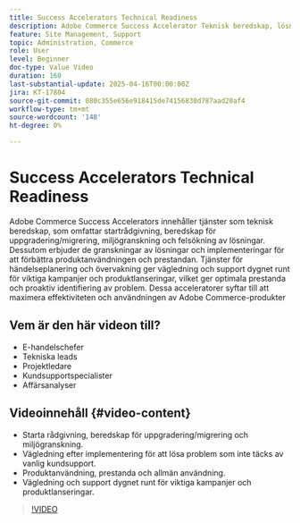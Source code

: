 ```yaml
---
title: Success Accelerators Technical Readiness
description: Adobe Commerce Success Accelerator Teknisk beredskap, lösningsgranskning, händelseplanering och dygnet runt-övervakning för optimala prestanda.
feature: Site Management, Support
topic: Administration, Commerce
role: User
level: Beginner
doc-type: Value Video
duration: 160
last-substantial-update: 2025-04-16T00:00:00Z
jira: KT-17804
source-git-commit: 080c355e656e918415de74156830d787aad20af4
workflow-type: tm+mt
source-wordcount: '148'
ht-degree: 0%

---
```



# Success Accelerators Technical Readiness

Adobe Commerce Success Accelerators innehåller tjänster som teknisk beredskap, som omfattar startrådgivning, beredskap för uppgradering/migrering, miljögranskning och felsökning av lösningar. Dessutom erbjuder de granskningar av lösningar och implementeringar för att förbättra produktanvändningen och prestandan. Tjänster för händelseplanering och övervakning ger vägledning och support dygnet runt för viktiga kampanjer och produktlanseringar, vilket ger optimala prestanda och proaktiv identifiering av problem. Dessa acceleratorer syftar till att maximera effektiviteten och användningen av Adobe Commerce-produkter

## Vem är den här videon till?

* E-handelschefer
* Tekniska leads
* Projektledare
* Kundsupportspecialister
* Affärsanalyser

## Videoinnehåll {#video-content}

* Starta rådgivning, beredskap för uppgradering/migrering och miljögranskning.
* Vägledning efter implementering för att lösa problem som inte täcks av vanlig kundsupport.
* Produktanvändning, prestanda och allmän användning.
* Vägledning och support dygnet runt för viktiga kampanjer och produktlanseringar.

>[!VIDEO](https://video.tv.adobe.com/v/3457655/?learn=on&enablevpops)
